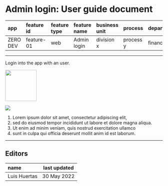# Admin login: User guide document

| app      | feature id | feature type | feature name | business unit | process   | department |
| :------- | :--------- | :----------- | :----------- | :------------ | :-------- | :--------- |
| ZERO DEV | feature-01 | web          | Admin login  | division x    | process y | finance    |

---

Login into the app with an user.

<img src="https://i.ibb.co/rt0Hf3q/video.png" width="100">

![](https://instrktiv.com/media/user-manual-template/screenshots-snagit.webp)

1. Lorem ipsum dolor sit amet, consectetur adipiscing elit,
2. sed do eiusmod tempor incididunt ut labore et dolore magna aliqua.
3. Ut enim ad minim veniam, quis nostrud exercitation ullamco
4. sunt in culpa qui officia deserunt mollit anim id est laborum.

---

## Editors

| name         | last updated |
| :----------- | ------------ |
| Luis Huertas | 30 May 2022  |
